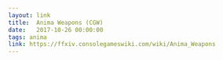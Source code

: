 ```yaml
---
layout: link
title:  Anima Weapons (CGW)
date:   2017-10-26 00:00:00
tags: anima
link: https://ffxiv.consolegameswiki.com/wiki/Anima_Weapons
---
```

